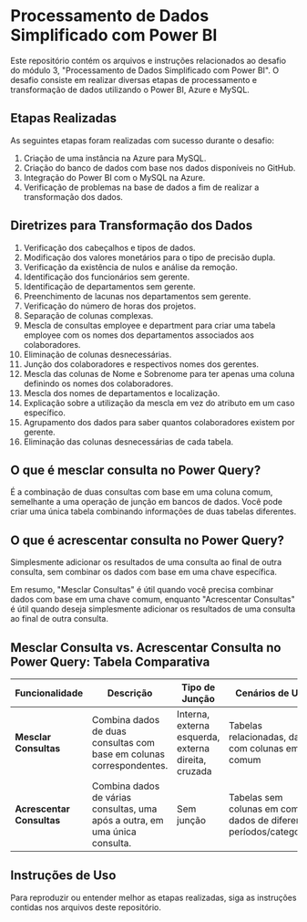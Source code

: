 # Processamento de Dados Simplificado com Power BI
Este repositório contém os arquivos e instruções relacionados ao desafio do módulo 3, "Processamento de Dados Simplificado com Power BI". O desafio consiste em realizar diversas etapas de processamento e transformação de dados utilizando o Power BI, Azure e MySQL.

## Etapas Realizadas
As seguintes etapas foram realizadas com sucesso durante o desafio:

1. Criação de uma instância na Azure para MySQL.
2. Criação do banco de dados com base nos dados disponíveis no GitHub.
3. Integração do Power BI com o MySQL na Azure.
4. Verificação de problemas na base de dados a fim de realizar a transformação dos dados.

## Diretrizes para Transformação dos Dados
1. Verificação dos cabeçalhos e tipos de dados.
2. Modificação dos valores monetários para o tipo de precisão dupla.
3. Verificação da existência de nulos e análise da remoção.
4. Identificação dos funcionários sem gerente.
5. Identificação de departamentos sem gerente.
6. Preenchimento de lacunas nos departamentos sem gerente.
7. Verificação do número de horas dos projetos.
8. Separação de colunas complexas.
9. Mescla de consultas employee e department para criar uma tabela employee com os nomes dos departamentos associados aos colaboradores.
10. Eliminação de colunas desnecessárias.
11. Junção dos colaboradores e respectivos nomes dos gerentes.
12. Mescla das colunas de Nome e Sobrenome para ter apenas uma coluna definindo os nomes dos colaboradores.
13. Mescla dos nomes de departamentos e localização.
14. Explicação sobre a utilização da mescla em vez do atributo em um caso específico.
15. Agrupamento dos dados para saber quantos colaboradores existem por gerente.
16. Eliminação das colunas desnecessárias de cada tabela.

## O que é mesclar consulta no Power Query?
É a combinação de duas consultas com base em uma coluna comum, semelhante a uma operação de junção em bancos de dados. Você pode criar uma única tabela combinando informações de duas tabelas diferentes.

## O que é acrescentar consulta no Power Query?
Simplesmente adicionar os resultados de uma consulta ao final de outra consulta, sem combinar os dados com base em uma chave específica.

Em resumo, "Mesclar Consultas" é útil quando você precisa combinar dados com base em uma chave comum, enquanto "Acrescentar Consultas" é útil quando deseja simplesmente adicionar os resultados de uma consulta ao final de outra consulta.

## Mesclar Consulta vs. Acrescentar Consulta no Power Query: Tabela Comparativa

| Funcionalidade | Descrição | Tipo de Junção | Cenários de Uso |
|---|---|---|---|
| **Mesclar Consultas** | Combina dados de duas consultas com base em colunas correspondentes. | Interna, externa esquerda, externa direita, cruzada | Tabelas relacionadas, dados com colunas em comum |
| **Acrescentar Consultas** | Combina dados de várias consultas, uma após a outra, em uma única consulta. | Sem junção | Tabelas sem colunas em comum, dados de diferentes períodos/categorias |

## Instruções de Uso
Para reproduzir ou entender melhor as etapas realizadas, siga as instruções contidas nos arquivos deste repositório.
